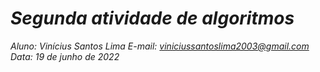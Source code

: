# ***Segunda atividade de algoritmos***
_Aluno: Vinícius Santos Lima E-mail: viniciussantoslima2003@gmail.com
Data: 19 de junho de 2022_
#  


